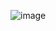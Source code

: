 ![image](https://user-images.githubusercontent.com/75967993/192150464-957f3f06-1d2b-4cca-b505-4f1dcf239099.png)
